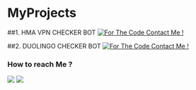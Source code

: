 # MyProjects
##1.  HMA VPN CHECKER BOT
[![For The Code Contact Me !](https://img.shields.io/badge/Ask%20me-anything-1abc9c.svg)](https://t.me/ayushc8derbot)

##2. DUOLINGO CHECKER BOT
[![For The Code Contact Me !](https://img.shields.io/badge/Ask%20me-anything-1abc9c.svg)](https://t.me/ayushc8derbot)

### How to reach Me ?
<a href="https://telegram.dog/ayushc8der"><img src="https://img.shields.io/badge/Join-Telegram%20Channel-red.svg?logo=Telegram"></a>
<a href="https://telegram.dog/ayushc8derbot"><img src="https://img.shields.io/badge/Join-Telegram%20Group-blue.svg?logo=telegram"></a>
